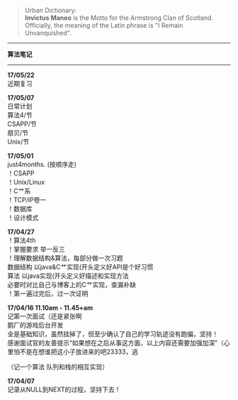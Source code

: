 >Urban Dictionary:  
>**Invictus Maneo** is the Motto for the Armstrong Clan of Scotland.  
>Officially, the meaning of the Latin phrase is "I Remain Unvanquished".  

---

**算法笔记**  

---

**17/05/22**  
近期复习  

**17/05/07**  
日常计划  
算法4/节  
CSAPP/节  
扇贝/节  
Unix/节  

**17/05/01**  
just4months. (按顺序走)  
！CSAPP  
！Unix/Linux  
！C艹系  
！TCP/IP卷一  
！数据库  
！设计模式  

**17/04/27**  
！算法4th  
！掌握要求 举一反三  
！理解数据结构&算法，每部分做一次习题  
数据结构 以java&C艹实现(开头定义好API是个好习惯  
算法 以java实现(开头定义好描述和实现方法  
必要时对比自己与博客上的C艹实现，查漏补缺  
！第一遍过完后，过一次证明  

**17/04/16 11.10am - 11.45+am**  
记第一次面试（还是紧张啊  
鹅厂的游戏后台开发  
全是基础知识，虽然挂掉了，但至少确认了自己的学习轨迹没有跑偏，坚持！  
感谢面试官的友善提示“如果想在之后从事这方面，以上内容还需要加强加深”（心里怕不是在想谁把这小子放进来的吧23333，逃  

（记一个算法 队列和栈的相互实现）  

**17/04/07**  
记录从NULL到NEXT的过程，坚持下去！  